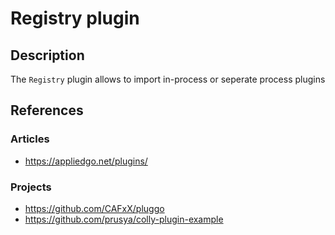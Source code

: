 # Registry plugin

## Description

The `Registry` plugin allows to import in-process or seperate process plugins

## References

### Articles
- https://appliedgo.net/plugins/

### Projects
- https://github.com/CAFxX/pluggo
- https://github.com/prusya/colly-plugin-example